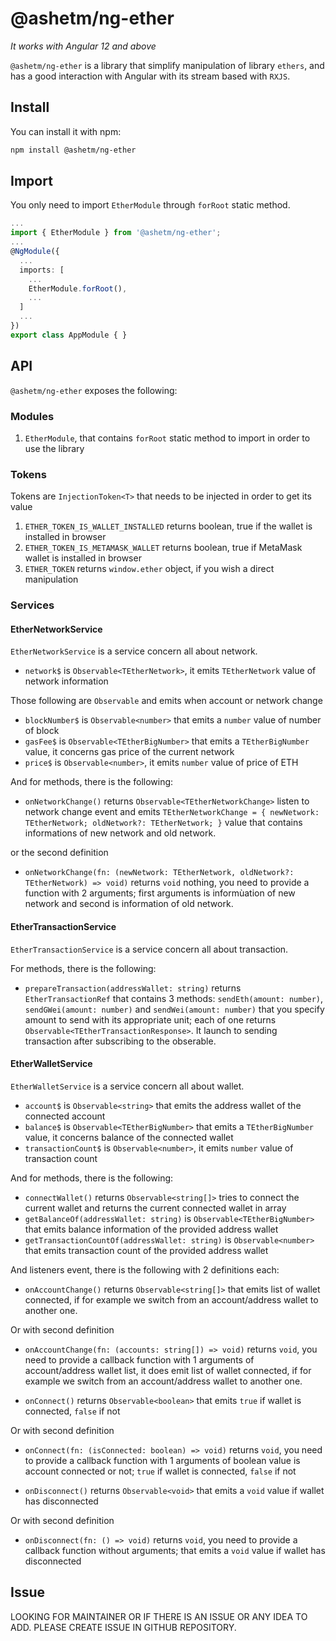 
# @ashetm/ng-ether

*It works with Angular 12 and above*

``@ashetm/ng-ether`` is a library that simplify manipulation of library ``ethers``, and has a good interaction with Angular with its stream based with ``RXJS``.

<!-- [![build status](http://img.shields.io/travis/likeastore/ngDialog.svg)](https://travis-ci.org/likeastore/ngDialog) -->
<!-- [![npm version](http://badge.fury.io/js/ng-dialog.svg)](http://badge.fury.io/js/ng-dialog) -->
<!-- [![github tag](https://img.shields.io/github/tag/likeastore/ngDialog.svg)](https://github.com/likeastore/ngDialog/tags) -->
<!-- [![Download Count](https://img.shields.io/npm/dm/ng-dialog.svg)](http://www.npmjs.com/package/ng-dialog) -->
<!-- [![Code Climate](https://codeclimate.com/github/likeastore/ngDialog/badges/gpa.svg)](https://codeclimate.com/github/likeastore/ngDialog) -->


<!-- ### [Demo](http://likeastore.github.io/ngDialog) -->

## Install

You can install it with npm:

```bash
npm install @ashetm/ng-ether
```

## Import

You only need to import ``EtherModule`` through ``forRoot`` static method.

```ts
...
import { EtherModule } from '@ashetm/ng-ether';
...
@NgModule({
  ...
  imports: [
    ...
    EtherModule.forRoot(), 
    ...
  ]
  ...
})
export class AppModule { }
```

## API

``@ashetm/ng-ether`` exposes the following: 

### Modules

1. ``EtherModule``, that contains ``forRoot`` static method to import in order to use the library

### Tokens

Tokens are ``InjectionToken<T>`` that needs to be injected in order to get its value

1. ``ETHER_TOKEN_IS_WALLET_INSTALLED`` returns boolean, true if the wallet is installed in browser
2. ``ETHER_TOKEN_IS_METAMASK_WALLET`` returns boolean, true if MetaMask wallet is installed in browser
3. ``ETHER_TOKEN`` returns ``window.ether`` object, if you wish a direct manipulation

### Services

#### EtherNetworkService

``EtherNetworkService`` is a service concern all about network.

* ``network$`` is ``Observable<TEtherNetwork>``, it emits ``TEtherNetwork`` value of network information

Those following are ``Observable`` and emits when account or network change

* ``blockNumber$`` is ``Observable<number>`` that emits a ``number`` value of number of block
* ``gasFee$`` is ``Observable<TEtherBigNumber>`` that emits a ``TEtherBigNumber`` value, it concerns gas price of the current network
* ``price$`` is ``Observable<number>``, it emits ``number`` value of price of ETH

And for methods, there is the following: 

* ``onNetworkChange()`` returns ``Observable<TEtherNetworkChange>`` listen to network change event and emits ``TEtherNetworkChange = { newNetwork: TEtherNetwork; oldNetwork?: TEtherNetwork; }`` value that contains informations of new network and old network.

or the second definition

* ``onNetworkChange(fn: (newNetwork: TEtherNetwork, oldNetwork?: TEtherNetwork) => void)`` returns ``void`` nothing, you need to provide a function with 2 arguments; first arguments is informùation of new network and second is information of old network.

#### EtherTransactionService

``EtherTransactionService`` is a service concern all about transaction.

For methods, there is the following: 

* ``prepareTransaction(addressWallet: string)`` returns ``EtherTransactionRef`` that contains 3 methods: ``sendEth(amount: number)``, ``sendGWei(amount: number)`` and ``sendWei(amount: number)`` that you specify amount to send with its appropriate unit; each of one returns ``Observable<TEtherTransactionResponse>``. It launch to sending transaction after subscribing to the obserable.

#### EtherWalletService

``EtherWalletService`` is a service concern all about wallet.

* ``account$`` is ``Observable<string>`` that emits the address wallet of the connected account
* ``balance$`` is ``Observable<TEtherBigNumber>`` that emits a ``TEtherBigNumber`` value, it concerns balance of the connected wallet
* ``transactionCount$`` is ``Observable<number>``, it emits ``number`` value of transaction count

And for methods, there is the following: 

* ``connectWallet()`` returns ``Observable<string[]>`` tries to connect the current wallet and returns the current connected wallet in array
* ``getBalanceOf(addressWallet: string)`` is ``Observable<TEtherBigNumber>`` that emits balance information of the provided address wallet
* ``getTransactionCountOf(addressWallet: string)`` is ``Observable<number>`` that emits transaction count of the provided address wallet

And listeners event, there is the following with 2 definitions each: 

* ``onAccountChange()`` returns ``Observable<string[]>`` that emits list of wallet connected, if for example we switch from an account/address wallet to another one.

Or with second definition

* ``onAccountChange(fn: (accounts: string[]) => void)`` returns ``void``, you need to provide a callback function with 1 arguments of account/address wallet list, it does emit list of wallet connected, if for example we switch from an account/address wallet to another one.

* ``onConnect()`` returns ``Observable<boolean>`` that emits ``true`` if wallet is connected, ``false`` if not

Or with second definition

* ``onConnect(fn: (isConnected: boolean) => void)`` returns ``void``, you need to provide a callback function with 1 arguments of boolean value is account connected or not; ``true`` if wallet is connected, ``false`` if not

* ``onDisconnect()`` returns ``Observable<void>`` that emits a ``void`` value if wallet has disconnected

Or with second definition

* ``onDisconnect(fn: () => void)`` returns ``void``, you need to provide a callback function without arguments; that emits a ``void`` value if wallet has disconnected

## Issue

LOOKING FOR MAINTAINER OR IF THERE IS AN ISSUE OR ANY IDEA TO ADD. PLEASE CREATE ISSUE IN GITHUB REPOSITORY.
